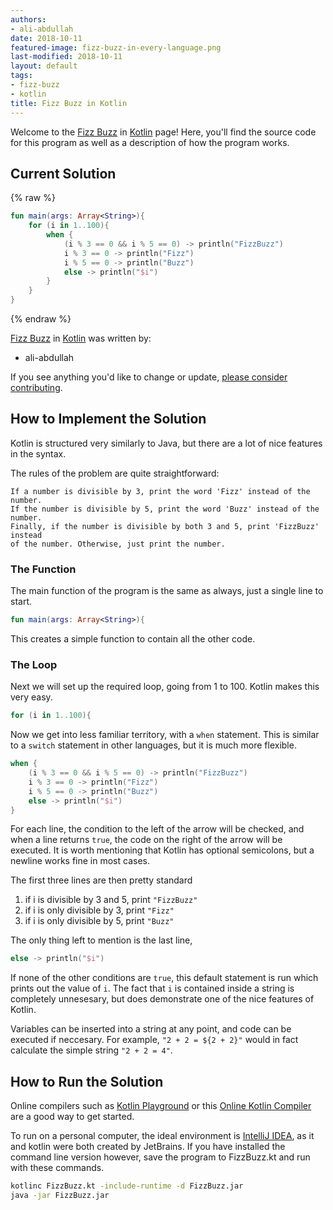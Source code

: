 ```yaml
---
authors:
- ali-abdullah
date: 2018-10-11
featured-image: fizz-buzz-in-every-language.png
last-modified: 2018-10-11
layout: default
tags:
- fizz-buzz
- kotlin
title: Fizz Buzz in Kotlin
---
```


Welcome to the [Fizz Buzz](https://sampleprograms.io/projects/fizz-buzz) in [Kotlin](https://sampleprograms.io/languages/kotlin) page! Here, you'll find the source code for this program as well as a description of how the program works.

## Current Solution

{% raw %}

```kotlin
fun main(args: Array<String>){
    for (i in 1..100){
        when {
            (i % 3 == 0 && i % 5 == 0) -> println("FizzBuzz")
            i % 3 == 0 -> println("Fizz")
            i % 5 == 0 -> println("Buzz")
            else -> println("$i")
        }
    }
}
```

{% endraw %}

[Fizz Buzz](https://sampleprograms.io/projects/fizz-buzz) in [Kotlin](https://sampleprograms.io/languages/kotlin) was written by:

- ali-abdullah

If you see anything you'd like to change or update, [please consider contributing](https://github.com/TheRenegadeCoder/sample-programs).

## How to Implement the Solution

Kotlin is structured very similarly to Java, but there are a lot of nice features in the syntax.

The rules of the problem are quite straightforward:

    If a number is divisible by 3, print the word 'Fizz' instead of the number.
    If the number is divisible by 5, print the word 'Buzz' instead of the number.
    Finally, if the number is divisible by both 3 and 5, print 'FizzBuzz' instead
    of the number. Otherwise, just print the number.

### The Function

The main function of the program is the same as always, just a single line to start.

```kotlin
fun main(args: Array<String>){
```

This creates a simple function to contain all the other code.

### The Loop

Next we will set up the required loop, going from 1 to 100. Kotlin makes this very easy.

```kotlin
for (i in 1..100){
```

Now we get into less familiar territory, with a `when` statement. This is similar to a `switch` statement in other languages, but it is much more flexible.

```kotlin
when {
    (i % 3 == 0 && i % 5 == 0) -> println("FizzBuzz")
    i % 3 == 0 -> println("Fizz")
    i % 5 == 0 -> println("Buzz")
    else -> println("$i")
}
```

For each line, the condition to the left of the arrow will be checked, and when a line returns `true`, the code on the right of the arrow will be executed.
It is worth mentioning that Kotlin has optional semicolons, but a newline works fine in most cases.

The first three lines are then pretty standard
1. if i is divisible by 3 and 5, print `"FizzBuzz"`
2. if i is only divisible by 3, print `"Fizz"`
3. if i is only divisible by 5, print `"Buzz"`

The only thing left to mention is the last line,

```kotlin
else -> println("$i")
```

If none of the other conditions are `true`, this default statement is run which prints out the value of `i`.
The fact that `i` is contained inside a string is completely unnesesary, but does demonstrate one of the nice features of Kotlin.

Variables can be inserted into a string at any point, and code can be executed if neccesary.
For example, `"2 + 2 = ${2 + 2}"` would in fact calculate the simple string `"2 + 2 = 4"`.


## How to Run the Solution

Online compilers such as [Kotlin Playground][2] or this [Online Kotlin Compiler][3] are a good way to get started.

To run on a personal computer, the ideal environment is [IntelliJ IDEA][4], as it and kotlin were both created by JetBrains.
If you have installed the command line version however, save the program to FizzBuzz.kt and run with these commands.
```bash
kotlinc FizzBuzz.kt -include-runtime -d FizzBuzz.jar
java -jar FizzBuzz.jar
```

[2]: https://play.kotlinlang.org/
[3]: https://www.tutorialspoint.com/compile_kotlin_online.php
[4]: https://www.jetbrains.com/idea/
